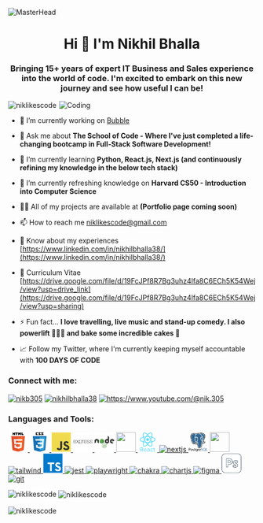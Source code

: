 ![MasterHead](https://user-images.githubusercontent.com/74038190/213910845-af37a709-8995-40d6-be59-724526e3c3d7.gif)
<h1 align="center">Hi 👋 I'm Nikhil Bhalla</h1>
<h3 align="center">Bringing 15+ years of expert IT Business and Sales experience into the world of code. I'm excited to embark on this new journey and see how useful I can be!</h3>
<img align="right" alt="Coding" width="400" src="https://media4.giphy.com/media/v1.Y2lkPTc5MGI3NjExc2R5bm94bzRqMGJkdXBvejI0bmRraTJtMmRreWh3d2EwcHVlbGlvcCZlcD12MV9pbnRlcm5hbF9naWZfYnlfaWQmY3Q9Zw/qgQUggAC3Pfv687qPC/giphy.gif">



<p align="left"> <img src="https://komarev.com/ghpvc/?username=niklikescode&label=Profile%20views&color=0e75b6&style=flat" alt="niklikescode" /> </p>



- 🔭 I’m currently working on [Bubble](https://bubble-app-two.vercel.app/)
  
- 💬 Ask me about **The School of Code - Where I've just completed a life-changing bootcamp in Full-Stack Software Development!**

- 🌱 I’m currently learning **Python, React.js, Next.js (and continuously refining my knowledge in the below tech stack)**

- 🧠 I’m currently refreshing knowledge on **Harvard CS50 - Introduction into Computer Science**

- 👨‍💻 All of my projects are available at **(Portfolio page coming soon)**

- 📫 How to reach me niklikescode@gmail.com

- 📄 Know about my experiences [https://www.linkedin.com/in/nikhilbhalla38/](https://www.linkedin.com/in/nikhilbhalla38/)
  
- 📃 Curriculum Vitae [https://drive.google.com/file/d/19FcJPf8R7Bg3uhz4lfa8C6ECh5K54Wej/view?usp=drive_link](https://drive.google.com/file/d/19FcJPf8R7Bg3uhz4lfa8C6ECh5K54Wej/view?usp=sharing)

- ⚡ Fun fact... **I love travelling, live music and stand-up comedy. I also powerlift 🏋🏽‍♂️ and bake some incredible cakes 🍰**

- 📈 Follow my Twitter, where I'm currently keeping myself accountable with **100 DAYS OF CODE**

<h3 align="left">Connect with me:</h3>
<p align="left">
<a href="https://twitter.com/nikb305" target="blank"><img align="center" src="https://raw.githubusercontent.com/rahuldkjain/github-profile-readme-generator/master/src/images/icons/Social/twitter.svg" alt="nikb305" height="30" width="40" /></a>
<a href="https://linkedin.com/in/nikhilbhalla38" target="blank"><img align="center" src="https://raw.githubusercontent.com/rahuldkjain/github-profile-readme-generator/master/src/images/icons/Social/linked-in-alt.svg" alt="nikhilbhalla38" height="30" width="40" /></a>
<a href="https://www.youtube.com/channel/UCSmc0SQYcUH4zPI1NLEzGdA" target="blank"><img align="center" src="https://raw.githubusercontent.com/rahuldkjain/github-profile-readme-generator/master/src/images/icons/Social/youtube.svg" alt="https://www.youtube.com/@nik.305" height="30" width="40" /></a>
</p>

<h3 align="left">Languages and Tools:</h3>
<p align="left">  <a href="https://www.w3.org/html/" target="_blank" rel="noreferrer"> <img src="https://raw.githubusercontent.com/devicons/devicon/master/icons/html5/html5-original-wordmark.svg" alt="html5" width="40" height="40"/> </a> <a href="https://www.w3schools.com/css/" target="_blank" rel="noreferrer"> <img src="https://raw.githubusercontent.com/devicons/devicon/master/icons/css3/css3-original-wordmark.svg" alt="css3" width="40" height="40"/> </a>  <a href="https://developer.mozilla.org/en-US/docs/Web/JavaScript" target="_blank" rel="noreferrer"> <img src="https://raw.githubusercontent.com/devicons/devicon/master/icons/javascript/javascript-original.svg" alt="javascript" width="40" height="40"/> </a> <a href="https://expressjs.com" target="_blank" rel="noreferrer"> <img src="https://raw.githubusercontent.com/devicons/devicon/master/icons/express/express-original-wordmark.svg" alt="express" width="40" height="40"/> </a> <a href="https://nodejs.org" target="_blank" rel="noreferrer"> <img src="https://raw.githubusercontent.com/devicons/devicon/master/icons/nodejs/nodejs-original-wordmark.svg" alt="nodejs" width="40" height="40"/> </a>  <a href="https://vitejs.dev/" target="_blank" rel="noreferrer"> <img src="https://www.svgrepo.com/show/374167/vite.svg" width="40" height="40"/> </a>
 <a href="https://reactjs.org/" target="_blank" rel="noreferrer"> <img src="https://raw.githubusercontent.com/devicons/devicon/master/icons/react/react-original-wordmark.svg" alt="react" width="40" height="40"/> </a> <a href="https://nextjs.org/" target="_blank" rel="noreferrer"> <img src="https://cdn.worldvectorlogo.com/logos/nextjs-2.svg" alt="nextjs" width="40" height="40"/> </a>  <a href="https://www.postgresql.org" target="_blank" rel="noreferrer"> <img src="https://raw.githubusercontent.com/devicons/devicon/master/icons/postgresql/postgresql-original-wordmark.svg" alt="postgresql" width="40" height="40"/> </a>  <a href="https://supabase.com/" target="_blank" rel="noreferrer"> <img src="https://seeklogo.com/images/S/supabase-logo-DCC676FFE2-seeklogo.com.png" width="40" height="40"/> </a> <a href="https://tailwindcss.com/" target="_blank" rel="noreferrer"> <img src="https://www.vectorlogo.zone/logos/tailwindcss/tailwindcss-icon.svg" alt="tailwind" width="40" height="40"/> </a> <a href="https://www.typescriptlang.org/" target="_blank" rel="noreferrer"> <img src="https://raw.githubusercontent.com/devicons/devicon/master/icons/typescript/typescript-original.svg" alt="typescript" width="40" height="40"/> </a>  <a href="https://jestjs.io" target="_blank" rel="noreferrer"> <img src="https://www.vectorlogo.zone/logos/jestjsio/jestjsio-icon.svg" alt="jest" width="40" height="40"/> </a>  <a href="https://playwright.dev/" target="_blank" rel="noreferrer"> <img src="https://seeklogo.com/images/P/playwright-logo-22FA8B9E63-seeklogo.com.png" alt="playwright" width="40" height="40"/> </a>  <a href="https://chakra-ui.com/" target="_blank" rel="noreferrer"> <img src="https://www.svgrepo.com/show/330132/chakraui.svg" alt="chakra" width="40" height="40"/> </a>
  <a href="https://www.chartjs.org" target="_blank" rel="noreferrer"> <img src="https://www.chartjs.org/media/logo-title.svg" alt="chartjs" width="40" height="40"/> <a href="https://www.figma.com/" target="_blank" rel="noreferrer"> <img src="https://www.vectorlogo.zone/logos/figma/figma-icon.svg" alt="figma" width="40" height="40"/> </a>  <a href="https://www.photoshop.com/en" target="_blank" rel="noreferrer"> <img src="https://raw.githubusercontent.com/devicons/devicon/master/icons/photoshop/photoshop-line.svg" alt="photoshop" width="40" height="40"/> </a>  <a href="https://git-scm.com/" target="_blank" rel="noreferrer"> <img src="https://www.vectorlogo.zone/logos/git-scm/git-scm-icon.svg" alt="git" width="40" height="40"/> </a>  </p>

<p><img align="left" src="https://github-readme-stats.vercel.app/api/top-langs?username=niklikescode&show_icons=true&locale=en&layout=compact" alt="niklikescode" /></p>

<p>&nbsp;<img align="center" src="https://github-readme-stats.vercel.app/api?username=niklikescode&show_icons=true&locale=en" alt="niklikescode" /></p>

<p><img align="center" src="https://github-readme-streak-stats.herokuapp.com/?user=niklikescode&" alt="niklikescode" /></p>
